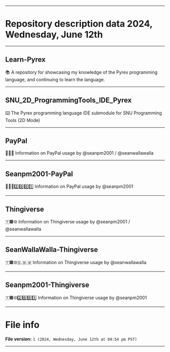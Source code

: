 
***

# Repository description data 2024, Wednesday, June 12th

---

## Learn-Pyrex

📚️ A repository for showcasing my knowledge of the Pyrex programming language, and continuing to learn the language. 

---

## SNU_2D_ProgrammingTools_IDE_Pyrex

⌨️ The Pyrex programming language IDE submodule for SNU Programming Tools (2D Mode)

---

## PayPal

👥️💴️🌐️ Information on PayPal usage by @seanpm2001 / @seanwallawalla

---

## Seanpm2001-PayPal

👥️💴️🌐️2️⃣️0️⃣️0️⃣️1️⃣️ Information on PayPal usage by @seanpm2001

---

## Thingiverse

🇹🟧️🌐️ Information on Thingiverse usage by @seanpm2001 / @seanwallawalla

---

## SeanWallaWalla-Thingiverse

🇹🟧️🌐️🇸.🇼.🇼 Information on Thingiverse usage by @seanwallawalla

---

## Seanpm2001-Thingiverse

🇹🟧️🌐️2️⃣️0️⃣️0️⃣️1️⃣️ Information on Thingiverse usage by @seanpm2001

***

# File info

**File version:** `1 (2024, Wednesday, June 12th at 04:54 pm PST)`

***

